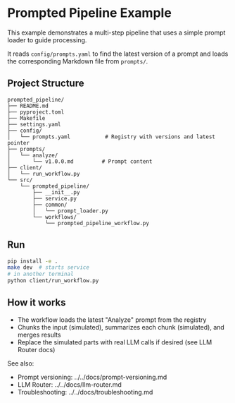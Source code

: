 # Prompted Pipeline Example

This example demonstrates a multi-step pipeline that uses a simple prompt loader to guide processing.

It reads `config/prompts.yaml` to find the latest version of a prompt and loads the corresponding Markdown file from `prompts/`.

## Project Structure

```
prompted_pipeline/
├── README.md
├── pyproject.toml
├── Makefile
├── settings.yaml
├── config/
│   └── prompts.yaml           # Registry with versions and latest pointer
├── prompts/
│   └── analyze/
│       └── v1.0.0.md         # Prompt content
├── client/
│   └── run_workflow.py
└── src/
    └── prompted_pipeline/
        ├── __init__.py
        ├── service.py
        ├── common/
        │   └── prompt_loader.py
        └── workflows/
            └── prompted_pipeline_workflow.py
```

## Run

```bash
pip install -e .
make dev  # starts service
# in another terminal
python client/run_workflow.py
```

## How it works

- The workflow loads the latest "Analyze" prompt from the registry
- Chunks the input (simulated), summarizes each chunk (simulated), and merges results
- Replace the simulated parts with real LLM calls if desired (see LLM Router docs)

See also:
- Prompt versioning: ../../docs/prompt-versioning.md
- LLM Router: ../../docs/llm-router.md
- Troubleshooting: ../../docs/troubleshooting.md

